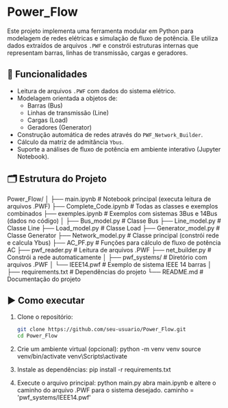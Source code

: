# Power_Flow

Este projeto implementa uma ferramenta modular em Python para modelagem de redes elétricas e simulação de fluxo de potência. Ele utiliza dados extraídos de arquivos `.PWF` e constrói estruturas internas que representam barras, linhas de transmissão, cargas e geradores.

## 🧠 Funcionalidades

- Leitura de arquivos `.PWF` com dados do sistema elétrico.
- Modelagem orientada a objetos de:
  - Barras (Bus)
  - Linhas de transmissão (Line)
  - Cargas (Load)
  - Geradores (Generator)
- Construção automática de redes através do `PWF_Network_Builder`.
- Cálculo da matriz de admitância `Ybus`.
- Suporte a análises de fluxo de potência em ambiente interativo (Jupyter Notebook).

## 🗂️ Estrutura do Projeto

Power_Flow/
│
├── main.ipynb              # Notebook principal (executa leitura de arquivos .PWF)
├── Complete_Code.ipynb     # Todas as classes e exemplos combinados
├── exemples.ipynb          # Exemplos com sistemas 3Bus e 14Bus (dados no código)
│
├── Bus_model.py            # Classe Bus
├── Line_model.py           # Classe Line
├── Load_model.py           # Classe Load
├── Generator_model.py      # Classe Generator
├── Network_model.py        # Classe principal (constrói rede e calcula Ybus)
├── AC_PF.py                # Funções para cálculo de fluxo de potência AC
├── pwf_reader.py           # Leitura de arquivos .PWF
├── net_builder.py          # Constrói a rede automaticamente
│
├── pwf_systems/            # Diretório com arquivos .PWF
│   └── IEEE14.pwf          # Exemplo de sistema IEEE 14 barras
│
├── requirements.txt        # Dependências do projeto
└── README.md               # Documentação do projeto

## ▶️ Como executar

1. Clone o repositório:
   ```bash
   git clone https://github.com/seu-usuario/Power_Flow.git
   cd Power_Flow

2. Crie um ambiente virtual (opcional):
    python -m venv venv
    source venv/bin/activate
    venv\Scripts\activate

3. Instale as dependências:
    pip install -r requirements.txt

4. Execute o arquivo principal:
    python main.py
    abra main.ipynb e altere o caminho do arquivo .PWF para o sistema desejado.
    caminho = 'pwf_systems/IEEE14.pwf'

